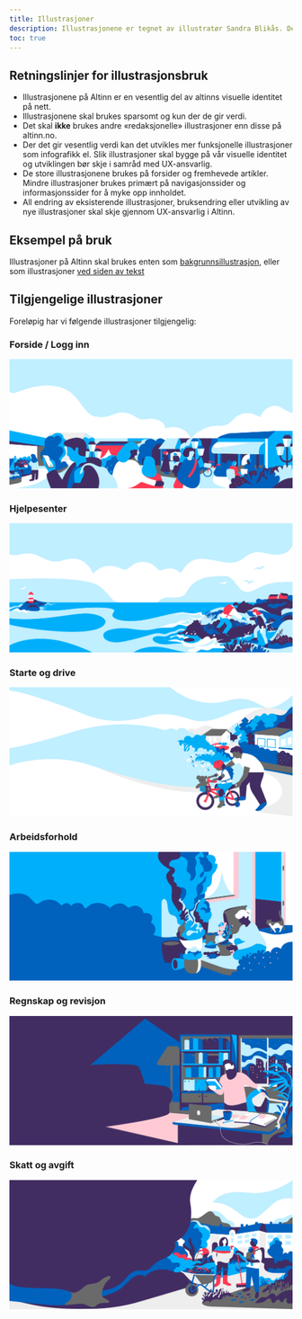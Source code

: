 ```yaml
---
title: Illustrasjoner
description: Illustrasjonene er tegnet av illustratør Sandra Blikås. De er spesialtilpasset grid, layout og fargepalett. Motivene viser hverdagssituasjoner som er tolkninger av sentrale tema i Altinns innhold.
toc: true
---
```


## Retningslinjer for illustrasjonsbruk

- Illustrasjonene på Altinn er en vesentlig del av altinns visuelle identitet på nett.
- Illustrasjonene skal brukes sparsomt og kun der de gir verdi.
- Det skal **ikke** brukes andre «redaksjonelle» illustrasjoner enn disse på altinn.no.
- Der det gir vesentlig verdi kan det utvikles mer funksjonelle illustrasjoner som infografikk el. Slik illustrasjoner skal bygge på vår visuelle identitet og utviklingen bør skje i samråd med UX-ansvarlig.
- De store illustrasjonene brukes på forsider og fremhevede artikler. Mindre illustrasjoner brukes primært på navigasjonssider og informasjonssider for å myke opp innholdet.
- All endring av eksisterende illustrasjoner, bruksendring eller utvikling av nye illustrasjoner skal skje gjennom UX-ansvarlig i Altinn.

## Eksempel på bruk
Illustrasjoner på Altinn skal brukes enten som [bakgrunnsillustrasjon](http://altinn.github.io/DesignSystem/public/patterns/04-sider-infoportal-20-navigasjonssider-70-hjelpesenter/04-sider-infoportal-20-navigasjonssider-70-hjelpesenter.html?1507106852930), eller som illustrasjoner [ved siden av tekst](https://altinn.github.io/designsystem-styleguide/komponenter/bilder-og-media/bildeblokk.html) 

## Tilgjengelige illustrasjoner
Foreløpig har vi følgende illustrasjoner tilgjengelig:

### Forside / Logg inn

![Illustrasjon for forside](illustrasjon_logginn.svg "Illustrasjon for forside")

### Hjelpesenter

![Illustrasjon for Hjelpesidene](illustrasjon_hjelp.svg "Illustrasjon for Hjelpesidene")

### Starte og drive

![Illustrasjon for Starte og drive](illustrasjon_starte_og_drive.svg "Illustrasjon for Starte og drive")

### Arbeidsforhold

![Illustrasjon for Arbeidsforhold](illustrasjon_arbeidsforhold.svg "Illustrasjon for Arbeidsforhold")

### Regnskap og revisjon

![Illustrasjon for Regnskap og revisjon](illustrasjon_regnskap_og_revisjon.svg "Illustrasjon for Regnskap og revisjon")

### Skatt og avgift

![Illustrasjon for Skatt og avgift](illustrasjon_skatt_og_avgift.svg "Illustrasjon for Skatt og avgift")
